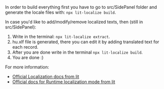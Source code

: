 In order to build everything first you have to go to src/SidePanel folder
and generate the locale files with: `npx lit-localize build`.

In case you'd like to add/modify/remove localized texts, then (still in src/SidePanel):
1. Write in the terminal: `npx lit-localize extract`.
1. hu.xlf file is generated, there you can edit it by adding <target>translated text</target> for each record.
1. After you are done write in the terminal `npx lit-localize build`.
1. You are done :)

For more information:
- [Official Localization docs from lit](https://lit.dev/docs/localization/overview/)
- [Official docs for Runtime localization mode from lit](https://lit.dev/docs/localization/runtime-mode/)